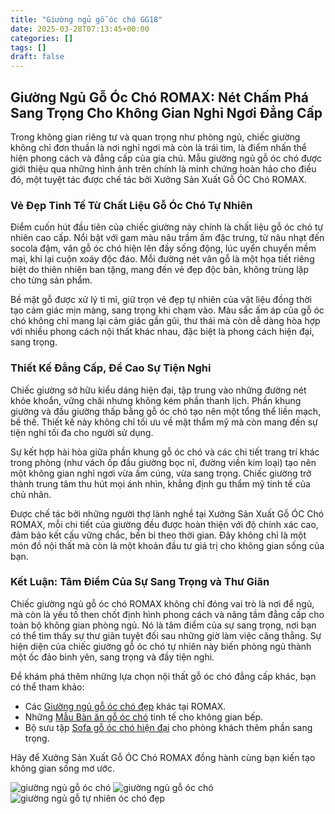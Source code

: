 ```yaml
---
title: "Giường ngủ gỗ óc chó GG18"
date: 2025-03-28T07:13:45+00:00
categories: []
tags: []
draft: false
---
```

## Giường Ngủ Gỗ Óc Chó ROMAX: Nét Chấm Phá Sang Trọng Cho Không Gian Nghỉ Ngơi Đẳng Cấp

Trong không gian riêng tư và quan trọng như phòng ngủ, chiếc giường không chỉ đơn thuần là nơi nghỉ ngơi mà còn là trái tim, là điểm nhấn thể hiện phong cách và đẳng cấp của gia chủ. Mẫu giường ngủ gỗ óc chó được giới thiệu qua những hình ảnh trên chính là minh chứng hoàn hảo cho điều đó, một tuyệt tác được chế tác bởi Xưởng Sản Xuất Gỗ ÓC Chó ROMAX.

### Vẻ Đẹp Tinh Tế Từ Chất Liệu Gỗ Óc Chó Tự Nhiên

Điểm cuốn hút đầu tiên của chiếc giường này chính là chất liệu gỗ óc chó tự nhiên cao cấp. Nổi bật với gam màu nâu trầm ấm đặc trưng, từ nâu nhạt đến socola đậm, vân gỗ óc chó hiện lên đầy sống động, lúc uyển chuyển mềm mại, khi lại cuộn xoáy độc đáo. Mỗi đường nét vân gỗ là một họa tiết riêng biệt do thiên nhiên ban tặng, mang đến vẻ đẹp độc bản, không trùng lặp cho từng sản phẩm.

Bề mặt gỗ được xử lý tỉ mỉ, giữ trọn vẻ đẹp tự nhiên của vật liệu đồng thời tạo cảm giác mịn màng, sang trọng khi chạm vào. Màu sắc ấm áp của gỗ óc chó không chỉ mang lại cảm giác gần gũi, thư thái mà còn dễ dàng hòa hợp với nhiều phong cách nội thất khác nhau, đặc biệt là phong cách hiện đại, sang trọng.

### Thiết Kế Đẳng Cấp, Đề Cao Sự Tiện Nghi

Chiếc giường sở hữu kiểu dáng hiện đại, tập trung vào những đường nét khỏe khoắn, vững chãi nhưng không kém phần thanh lịch. Phần khung giường và đầu giường thấp bằng gỗ óc chó tạo nên một tổng thể liền mạch, bề thế. Thiết kế này không chỉ tối ưu về mặt thẩm mỹ mà còn mang đến sự tiện nghi tối đa cho người sử dụng.

Sự kết hợp hài hòa giữa phần khung gỗ óc chó và các chi tiết trang trí khác trong phòng (như vách ốp đầu giường bọc nỉ, đường viền kim loại) tạo nên một không gian nghỉ ngơi vừa ấm cúng, vừa sang trọng. Chiếc giường trở thành trung tâm thu hút mọi ánh nhìn, khẳng định gu thẩm mỹ tinh tế của chủ nhân.

Được chế tác bởi những người thợ lành nghề tại Xưởng Sản Xuất Gỗ ÓC Chó ROMAX, mỗi chi tiết của giường đều được hoàn thiện với độ chính xác cao, đảm bảo kết cấu vững chắc, bền bỉ theo thời gian. Đây không chỉ là một món đồ nội thất mà còn là một khoản đầu tư giá trị cho không gian sống của bạn.

### Kết Luận: Tâm Điểm Của Sự Sang Trọng và Thư Giãn

Chiếc giường ngủ gỗ óc chó ROMAX không chỉ đóng vai trò là nơi để ngủ, mà còn là yếu tố then chốt định hình phong cách và nâng tầm đẳng cấp cho toàn bộ không gian phòng ngủ. Nó là tâm điểm của sự sang trọng, nơi bạn có thể tìm thấy sự thư giãn tuyệt đối sau những giờ làm việc căng thẳng. Sự hiện diện của chiếc giường gỗ óc chó tự nhiên này biến phòng ngủ thành một ốc đảo bình yên, sang trọng và đầy tiện nghi.

Để khám phá thêm những lựa chọn nội thất gỗ óc chó đẳng cấp khác, bạn có thể tham khảo:

* Các [Giường ngủ gỗ óc chó đẹp](https://romax.vn/danh-muc/phong-ngu/giuong-go-oc-cho/) khác tại ROMAX.
* Những [Mẫu Bàn ăn gỗ óc chó](https://romax.vn/danh-muc/phong-bep/ban-an-go-oc-cho/) tinh tế cho không gian bếp.
* Bộ sưu tập [Sofa gỗ óc chó hiện đại](https://romax.vn/danh-muc/phong-khach/sofa-go-oc-cho/) cho phòng khách thêm phần sang trọng.

Hãy để Xưởng Sản Xuất Gỗ ÓC Chó ROMAX đồng hành cùng bạn kiến tạo không gian sống mơ ước.

![giường ngủ gỗ óc chó](/img/giuong/gg18/giuong-go-oc-cho-gg18-4.webp)
![giường ngủ gỗ óc chó](/img/giuong/gg18/giuong-go-oc-cho-gg18-5.webp)
![giường ngủ gỗ tự nhiên óc chó đẹp](/img/giuong/gg18/giuong-go-oc-cho-gg18-6.webp)